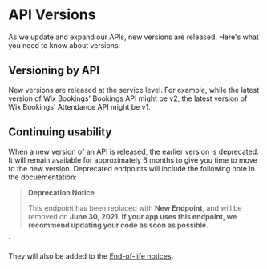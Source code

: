 # API Versions

As we update and expand our APIs, new versions are released. Here's what you need to know about versions:

## Versioning by API

New versions are released at the service level. 
For example, while the latest version of Wix Bookings' Bookings API might be v2, the latest version of Wix Bookings' Attendance API might be v1.

## Continuing usability
When a new version of an API is released, the earlier version is deprecated. It will remain available for approximately 6 months to give you time to move to the new version.
Deprecated endpoints will include the following note in the docuementation:

<blockquote class='danger'>
              <p><strong>Deprecation Notice</strong><br/>
  <p>This endpoint has been replaced with <b>New Endpoint</b>, and will be removed on <b>June 30, 2021. If your app uses this endpoint, we recommend updating your code as soon as possible.</b></p>
</blockquote>`

They will also be added to the [End-of-life notices](https://dev.wix.com/docs/rest/articles/what-s-new/end-of-life-notices).
